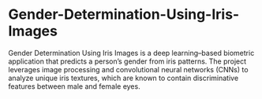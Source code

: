 # Gender-Determination-Using-Iris-Images
Gender Determination Using Iris Images is a deep learning–based biometric application that predicts a person’s gender from iris patterns. The project leverages image processing and convolutional neural networks (CNNs) to analyze unique iris textures, which are known to contain discriminative features between male and female eyes.
